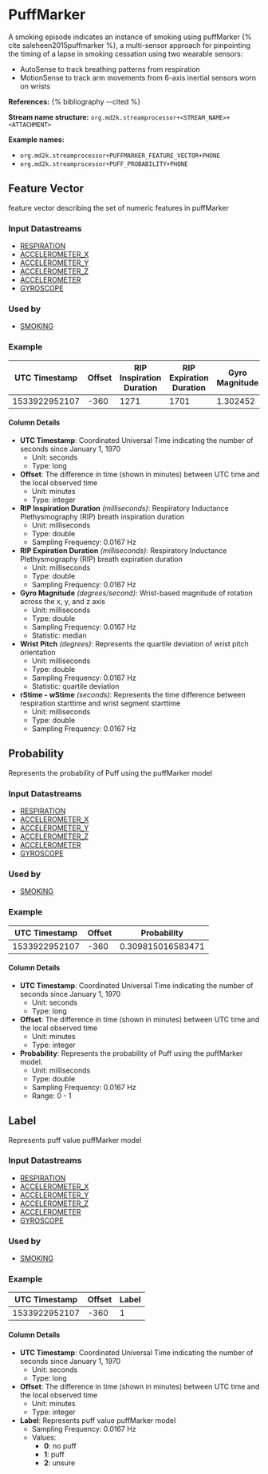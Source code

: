 # PuffMarker
A smoking episode indicates an instance of smoking using puffMarker {% cite saleheen2015puffmarker %}, a multi-sensor approach for pinpointing the timing of a lapse in smoking cessation using two wearable sensors:

- AutoSense to track breathing patterns from respiration
- MotionSense to track arm movements from 6-axis inertial sensors worn on wrists


**References:**
{% bibliography --cited %}


**Stream name structure:**
`org.md2k.streamprocessor+<STREAM_NAME>+<ATTACHMENT>`

**Example names:**
- `org.md2k.streamprocessor+PUFFMARKER_FEATURE_VECTOR+PHONE`
- `org.md2k.streamprocessor+PUFF_PROBABILITY+PHONE`


## Feature Vector
feature vector describing the set of numeric features in puffMarker

### Input Datastreams
- [RESPIRATION](../raw_streams/autosense#respiration)
- [ACCELEROMETER_X](../raw_streams/autosense#accelerometer-xyz)
- [ACCELEROMETER_Y](../raw_streams/autosense#accelerometer-xyz)
- [ACCELEROMETER_Z](../raw_streams/autosense#accelerometer-xyz)
- [ACCELEROMETER](../raw_streams/motionsense#accelerometer)
- [GYROSCOPE](../raw_streams/motionsense#accelerometer)

### Used by   
- [SMOKING](../inferences/smoking)


### Example

| UTC Timestamp | Offset | RIP Inspiration Duration | RIP Expiration Duration | Gyro Magnitude | Wrist Pitch | rStime - wStime |
| ------------- | ------ | ------------------------ | ----------------------- | -------------- | ----------- | --------------- |
| 1533922952107 | -360   | 1271                     | 1701                    | 1.302452       | 10.996382   | 99.462646       |

#### Column Details
- **UTC Timestamp**: Coordinated Universal Time indicating the number of seconds since January 1, 1970
  - Unit: seconds
  - Type: long
- **Offset**: The difference in time (shown in minutes) between UTC time and the local observed time
  - Unit: minutes
  - Type: integer
- **RIP Inspiration Duration** _(milliseconds)_: Respiratory Inductance Plethysmography (RIP) breath inspiration duration
  - Unit: milliseconds
  - Type: double
  - Sampling Frequency: 0.0167 Hz
- **RIP Expiration Duration** _(milliseconds)_: Respiratory Inductance Plethysmography (RIP) breath expiration duration
  - Unit: milliseconds
  - Type: double
  - Sampling Frequency: 0.0167 Hz
- **Gyro Magnitude** _(degrees/second)_: Wrist-based magnitude of rotation across the x, y, and z axis
  - Unit: milliseconds
  - Type: double
  - Sampling Frequency: 0.0167 Hz
  - Statistic: median
- **Wrist Pitch** _(degrees)_: Represents the quartile deviation of wrist pitch orientation
  - Unit: milliseconds
  - Type: double
  - Sampling Frequency: 0.0167 Hz
  - Statistic: quartile deviation
- **rStime - wStime** _(seconds)_: Represents the time difference between respiration starttime and wrist segment starttime
  - Unit: milliseconds
  - Type: double
  - Sampling Frequency: 0.0167 Hz


## Probability
Represents the probability of Puff using the puffMarker model

### Input Datastreams
- [RESPIRATION](../raw_streams/autosense#respiration)
- [ACCELEROMETER_X](../raw_streams/autosense#accelerometer-xyz)
- [ACCELEROMETER_Y](../raw_streams/autosense#accelerometer-xyz)
- [ACCELEROMETER_Z](../raw_streams/autosense#accelerometer-xyz)
- [ACCELEROMETER](../raw_streams/motionsense#accelerometer)
- [GYROSCOPE](../raw_streams/motionsense#accelerometer)

### Used by
- [SMOKING](../inferences/smoking.html)


### Example

| UTC Timestamp | Offset | Probability       |
| ------------- | ------ | ----------------- |
| 1533922952107 | -360   | 0.309815016583471 |

#### Column Details
- **UTC Timestamp**: Coordinated Universal Time indicating the number of seconds since January 1, 1970
  - Unit: seconds
  - Type: long
- **Offset**: The difference in time (shown in minutes) between UTC time and the local observed time
  - Unit: minutes
  - Type: integer
- **Probability**: Represents the probability of Puff using the puffMarker model.
  - Unit: milliseconds
  - Type: double
  - Sampling Frequency: 0.0167 Hz
  - Range: 0 - 1


## Label
Represents puff value puffMarker model

### Input Datastreams
- [RESPIRATION](../raw_streams/autosense#respiration)
- [ACCELEROMETER_X](../raw_streams/autosense#accelerometer-xyz)
- [ACCELEROMETER_Y](../raw_streams/autosense#accelerometer-xyz)
- [ACCELEROMETER_Z](../raw_streams/autosense#accelerometer-xyz)
- [ACCELEROMETER](../raw_streams/motionsense#accelerometer)
- [GYROSCOPE](../raw_streams/motionsense#accelerometer)

### Used by
- [SMOKING](../inferences/smoking.html)

### Example

| UTC Timestamp | Offset | Label |
| ------------- | ------ | ----- |
| 1533922952107 | -360   | 1     |

#### Column Details
- **UTC Timestamp**: Coordinated Universal Time indicating the number of seconds since January 1, 1970
  - Unit: seconds
  - Type: long
- **Offset**: The difference in time (shown in minutes) between UTC time and the local observed time
  - Unit: minutes
  - Type: integer
- **Label**: Represents puff value puffMarker model
  - Sampling Frequency: 0.0167 Hz
  - Values:
    - **0**: no puff
    - **1**: puff
    - **2**: unsure
